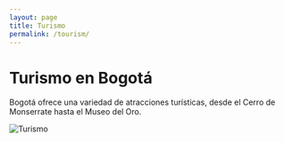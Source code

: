 ```yaml
---
layout: page
title: Turismo
permalink: /tourism/
---
```


# Turismo en Bogotá

Bogotá ofrece una variedad de atracciones turísticas, desde el Cerro de Monserrate hasta el Museo del Oro.

![Turismo](https://cdn.pixabay.com/photo/2020/02/26/10/21/vehicle-4881377_640.jpg)
